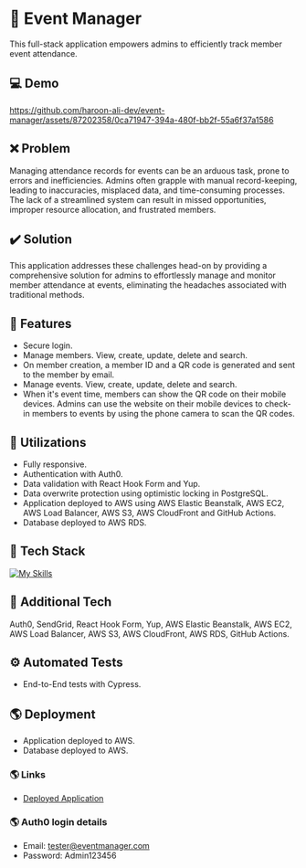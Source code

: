 # :calendar: Event Manager
This full-stack application empowers admins to efficiently track member event attendance.

## :computer: Demo
https://github.com/haroon-ali-dev/event-manager/assets/87202358/0ca71947-394a-480f-bb2f-55a6f37a1586

## :x: Problem
Managing attendance records for events can be an arduous task, prone to errors and inefficiencies. Admins often grapple with manual record-keeping, leading to inaccuracies, misplaced data, and time-consuming processes. The lack of a streamlined system can result in missed opportunities, improper resource allocation, and frustrated members.

## :heavy_check_mark: Solution
This application addresses these challenges head-on by providing a comprehensive solution for admins to effortlessly manage and monitor member attendance at events, eliminating the headaches associated with traditional methods.

## :page_facing_up: Features
- Secure login.
- Manage members. View, create, update, delete and search.
- On member creation, a member ID and a QR code is generated and sent to the member by email.
- Manage events. View, create, update, delete and search.
- When it's event time, members can show the QR code on their mobile devices. Admins can use the website on their mobile devices to check-in members to events by using the phone camera to scan the QR codes.

## :bookmark_tabs: Utilizations
- Fully responsive.
- Authentication with Auth0.
- Data validation with React Hook Form and Yup.
- Data overwrite protection using optimistic locking in PostgreSQL.
- Application deployed to AWS using AWS Elastic Beanstalk, AWS EC2, AWS Load Balancer, AWS S3, AWS CloudFront and GitHub Actions.
- Database deployed to AWS RDS.

## :hammer: Tech Stack
[![My Skills](https://skillicons.dev/icons?i=html,css,js,react,nodejs,postgres,aws,githubactions)](https://skillicons.dev)

## :wrench: Additional Tech
Auth0, SendGrid, React Hook Form, Yup, AWS Elastic Beanstalk, AWS EC2, AWS Load Balancer, AWS S3, AWS CloudFront, AWS RDS, GitHub Actions.

## :gear: Automated Tests
- End-to-End tests with Cypress.

## :earth_americas: Deployment
- Application deployed to AWS.
- Database deployed to AWS.

### :earth_americas: Links
- [Deployed Application](https://d3n27sahgwxchw.cloudfront.net)

### :earth_americas: Auth0 login details
- Email: tester@eventmanager.com
- Password: Admin123456
